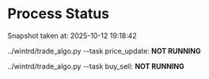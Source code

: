 # Process Status

Snapshot taken at: 2025-10-12 19:18:42

../wintrd/trade_algo.py --task price_update: **NOT RUNNING**

../wintrd/trade_algo.py --task buy_sell: **NOT RUNNING**

